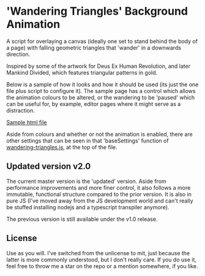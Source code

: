 # 'Wandering Triangles' Background Animation

A script for overlaying a canvas (ideally one set to stand behind the body of a page) with falling geometric triangles that 'wander' in a downwards direction.

Inspired by some of the artwork for Deus Ex Human Revolution, and later Mankind Divided, which features triangular patterns in gold.

Below is a sample of how it looks and how it should be used (its just the one file plus script to configure it). The sample page has a control which allows the animation colours to be altered, or the wandering to be 'paused' which can be useful for, by example, editor pages where it might serve as a distraction.

[Sample html file](./sample.html)

Aside from colours and whether or not the animation is enabled, there are other settings that can be seen in that 'baseSettings' function of [wandering-triangles.js](./wandering-triangles.js), at the top of the file.

## Updated version v2.0

The current master version is the 'updated' version. Aside from performance improvements and more finer control, it also follows a more immutable, functional structure compared to the prior version. It is also in pure JS (I've moved away from the JS development world and can't really be stuffed installing nodejs and a typescript transpiler anymore).

The previous version is still available under the v1.0 release.

## License

Use as you will. I've switched from the unlicense to mit, just because the latter is more commonly understood, but I don't really care. If you do use it, feel free to throw me a star on the repo or a mention somewhere, if you like.